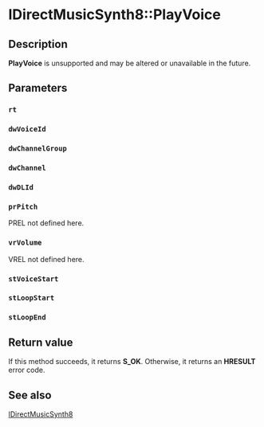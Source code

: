 # IDirectMusicSynth8::PlayVoice

## Description

**PlayVoice** is unsupported and may be altered or unavailable in the future.

## Parameters

### `rt`

### `dwVoiceId`

### `dwChannelGroup`

### `dwChannel`

### `dwDLId`

### `prPitch`

PREL not defined here.

### `vrVolume`

VREL not defined here.

### `stVoiceStart`

### `stLoopStart`

### `stLoopEnd`

## Return value

If this method succeeds, it returns **S_OK**. Otherwise, it returns an **HRESULT** error code.

## See also

[IDirectMusicSynth8](https://learn.microsoft.com/windows/desktop/api/dmusics/nn-dmusics-idirectmusicsynth8)